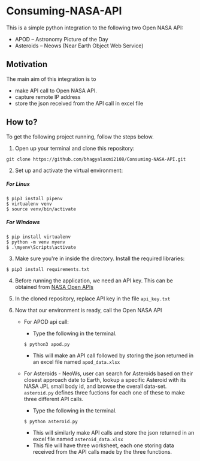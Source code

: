 # Consuming-NASA-API

This is a simple python integration to the following two Open NASA API:
- APOD – Astronomy Picture of the Day
- Asteroids – Neows (Near Earth Object Web Service)


## Motivation

The main aim of this integration is to 
- make API call to Open NASA API.
- capture remote IP address
- store the json received from the API call in excel file

## How to?

To get the following project running, follow the steps below.

1. Open up your terminal and clone this repository:
```
git clone https://github.com/bhagyalaxmi2108/Consuming-NASA-API.git
```

2. Set up and activate the virtual environment:
##### For Linux
```
$ pip3 install pipenv
$ virtualenv venv
$ source venv/bin/activate
```
##### For Windows
```
$ pip install virtualenv
$ python -m venv myenv
$ .\myenv\Scripts\activate
```

3. Make sure you're in inside the directory. Install the required libraries:
```
$ pip3 install requirements.txt
```
4. Before running the application, we need an API key. This can be obtained from [NASA Open APIs](https://api.nasa.gov/)

5. In the cloned repository, replace API key in the file `api_key.txt`

6. Now that our environment is ready, call the Open NASA API
   - For APOD api call: 
     - Type the following in the terminal.
     ```
     $ python3 apod.py
     ```
     - This will make an API call followed by storing the json returned in an excel file named `apod_data.xlsx`

   - For Asteroids - NeoWs, user can search for Asteroids based on their closest approach date to Earth, lookup a specific Asteroid with its NASA JPL small body id, and browse the overall data-set. `asteroid.py` defines three fuctions for each one of these to make three different API calls. 
     - Type the following in the terminal.
     ```
     $ python asteroid.py
     ```
     - This will similarly make API calls and store the json returned in an excel file named `asteroid_data.xlsx`
     - This file will have three worksheet, each one storing data received from the API calls made by the three functions.

